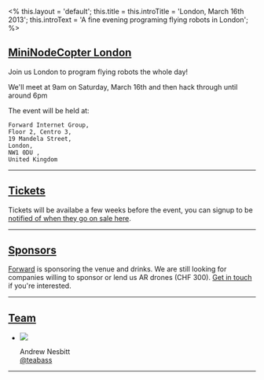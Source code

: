 <%
this.layout = 'default';
this.title = this.introTitle = 'London, March 16th 2013';
this.introText =
  'A fine evening programing flying robots in London';
%>

<h2 id="intro"><a href="#intro">MiniNodeCopter London</a></h2>

Join us London to program flying robots the whole day!

We'll meet at 9am on Saturday, March 16th and then hack through until around 6pm

The event will be held at:

```
Forward Internet Group,
Floor 2, Centro 3,
19 Mandela Street,
London,
NW1 0DU ,
United Kingdom
```

<hr>

<h2 id="tickets"><a href="#tickets">Tickets</a></h2>

Tickets will be availabe a few weeks before the event, you can signup to be <a href='http://lnug.org/nodecopter'>notified of when they go on sale here</a>.

<hr>

<h2 id="sponsors"><a href="#sponsors">Sponsors</a></h2>

[Forward](http://forwardtechnology.co.uk/) is sponsoring the venue and drinks.
We are still looking for companies willing to sponsor or lend us AR drones (CHF 300).
<a href="mailto:andrewnez@gmail.com">Get in touch</a> if you're interested.

<hr>

<h2 id="team"><a href="#team">Team</a></h2>

<ul class="team">
  <li>
    <img src="/img/team/andrew_nesbitt.jpg">
    <p>
      Andrew Nesbitt<br>
      <a href="https://twitter.com/teabass">@teabass</a>
    </p>
  </li>
</ul>

<hr>
